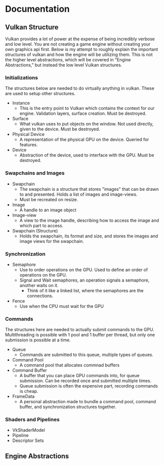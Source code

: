# Documentation

## Vulkan Structure

Vulkan provides a lot of power at the expense of being incredibly verbose and low level. You are not creating a game engine
without creating your own graphics api first. Below is my attempt to roughly explain the important structures of vulkan and 
how the engine will be utilizing them. This is not the higher level abstractions, which will be covered in "Engine Abstractions," 
but instead the low level Vulkan structures.

### Initializations
The structures below are needed to do virtually anything in vulkan. These are used to setup other structures.

- Instance
    - This is the entry point to Vulkan which contains the context for our engine. Validation layers, surface creation. Must be destroyed.
- Surface
    - What vulkan uses to put objects on the window. Not used directly, given to the device. Must be destroyed.
- Physical Device
    - A representation of the physical GPU on the device. Queried for features.
- Device
    - Abstraction of the device, used to interface with the GPU. Must be destroyed.

### Swapchains and Images
- Swapchain
    - The swapchain is a structure that stores "images" that can be drawn to and presented. Holds a list of images and image-views.
	- Must be recreated on resize.
- Image
    - A handle to an image object
- Image-view
    - A view to the image handle, describing how to access the image and which part to access.
- Swapchain (Structure)
    - Holds the swapchain, its format and size, and stores the images and image views for the swapchain.

### Synchronization
- Semaphore
    - Use to order operations on the GPU. Used to define an order of operations on the GPU.
	- Signal and Wait semaphores, an operation signals a semaphore, another waits on it.
	    - Think of it like a linked list, where the semaphores are the connections.
- Fence
    - Use when the CPU must wait for the GPU

### Commands
The structures here are needed to actually submit commands to the GPU. Multithreading is possible with 1 pool and 1 buffer per thread, but
only one submission is possible at a time.

- Queue
    - Commands are submitted to this queue, multiple types of queues.
- Command Pool
    - A command pool that allocates commnad buffers
- Command Buffer
    - A buffer that you can place GPU commands into, for queue submission. Can be recorded once and submitted multiple times.
	- Queue submission is often the expensive part, recording commands is cheap.
- FrameData
    - A personal abstraction made to bundle a command pool, command buffer, and synchronization structures together.

### Shaders and Pipelines
- VkShaderModel
- Pipeline
- Descriptor Sets


## Engine Abstractions